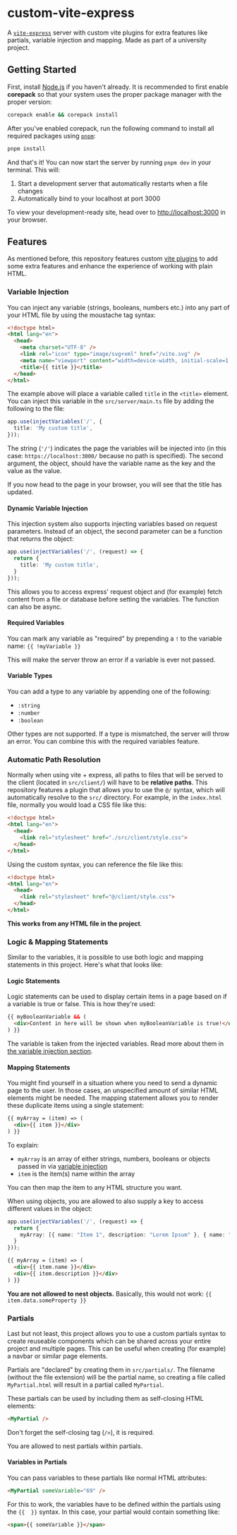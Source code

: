 # custom-vite-express

A [`vite-express`](https://github.com/szymmis/vite-express) server with custom vite plugins for extra features like partials, variable injection and mapping. Made as part of a university project.

## Getting Started

First, install [Node.js](https://nodejs.org) if you haven't already. It is recommended to first enable **corepack** so that your system uses the proper package manager with the proper version:

```bash
corepack enable && corepack install
```

After you've enabled corepack, run the following command to install all required packages using [`pnpm`](https://pnpm.io):

```bash
pnpm install
```

And that's it! You can now start the server by running `pnpm dev` in your terminal. This will:

1. Start a development server that automatically restarts when a file changes
2. Automatically bind to your localhost at port 3000

To view your development-ready site, head over to [http://localhost:3000](http://localhost:3000) in your browser.

## Features

As mentioned before, this repository features custom [vite plugins](https://vite.dev/plugins/) to add some extra features and enhance the experience of working with plain HTML.

### Variable Injection

You can inject any variable (strings, booleans, numbers etc.) into any part of your HTML file by using the moustache tag syntax:

```html
<!doctype html>
<html lang="en">
  <head>
    <meta charset="UTF-8" />
    <link rel="icon" type="image/svg+xml" href="/vite.svg" />
    <meta name="viewport" content="width=device-width, initial-scale=1.0" />
    <title>{{ title }}</title>
  </head>
</html>
```

The example above will place a variable called `title` in the `<title>` element. You can inject this variable in the `src/server/main.ts` file by adding the following to the file:

```ts
app.use(injectVariables('/', {
  title: 'My custom title',
}));
```

The string (`'/'`) indicates the page the variables will be injected into (in this case: `https://localhost:3000/` because no path is specified). The second argument, the object, should have the variable name as the key and the value as the value.

If you now head to the page in your browser, you will see that the title has updated.

#### Dynamic Variable Injection

This injection system also supports injecting variables based on request parameters. Instead of an object, the second parameter can be a function that returns the object:

```ts
app.use(injectVariables('/', (request) => {
  return {
    title: 'My custom title',
  }
}));
```

This allows you to access express' request object and (for example) fetch content from a file or database before setting the variables. The function can also be async.

#### Required Variables

You can mark any variable as "required" by prepending a `!` to the variable name: `{{ !myVariable }}`

This will make the server throw an error if a variable is ever not passed.

#### Variable Types

You can add a type to any variable by appending one of the following:

- `:string`
- `:number`
- `:boolean`

Other types are not supported. If a type is mismatched, the server will throw an error. You can combine this with the required variables feature.

### Automatic Path Resolution

Normally when using vite + express, all paths to files that will be served to the client (located in `src/client/`) will have to be **relative paths**. This repository features a plugin that allows you to use the `@/` syntax, which will automatically resolve to the `src/` directory. For example, in the `index.html` file, normally you would load a CSS file like this:

```html
<!doctype html>
<html lang="en">
  <head>
    <link rel="stylesheet" href="./src/client/style.css">
  </head>
</html>
```

Using the custom syntax, you can reference the file like this:

```html
<!doctype html>
<html lang="en">
  <head>
    <link rel="stylesheet" href="@/client/style.css">
  </head>
</html>
```

**This works from any HTML file in the project**.

### Logic & Mapping Statements

Similar to the variables, it is possible to use both logic and mapping statements in this project. Here's what that looks like:

#### Logic Statements

Logic statements can be used to display certain items in a page based on if a variable is true or false. This is how they're used:

```html
{{ myBooleanVariable && (
  <div>Content in here will be shown when myBooleanVariable is true!</div>
) }}
```

The variable is taken from the injected variables. Read more about them in [the variable injection section](#variable-injection).

#### Mapping Statements

You might find yourself in a situation where you need to send a dynamic page to the user. In those cases, an unspecified amount of similar HTML elements might be needed. The mapping statement allows you to render these duplicate items using a single statement:

```html
{{ myArray = (item) => (
  <div>{{ item }}</div>
) }}
```

To explain:

- `myArray` is an array of either strings, numbers, booleans or objects passed in via [variable injection](#variable-injection)
- `item` is the item(s) name within the array

You can then map the item to any HTML structure you want.

When using objects, you are allowed to also supply a key to access different values in the object:

```ts
app.use(injectVariables('/', (request) => {
  return {
    myArray: [{ name: "Item 1", description: "Lorem Ipsum" }, { name: "Item 2", description: "Lorem Ipsum" }, { name: "Item 3", description: "Lorem Ipsum" }]
  }
}));
```

```html
{{ myArray = (item) => (
  <div>{{ item.name }}</div>
  <div>{{ item.description }}</div>
) }}
```

**You are not allowed to nest objects.** Basically, this would not work: `{{ item.data.someProperty }}`

### Partials

Last but not least, this project allows you to use a custom partials syntax to create reuseable components which can be shared across your entire project and multiple pages. This can be useful when creating (for example) a navbar or similar page elements.

Partials are "declared" by creating them in `src/partials/`. The filename (without the file extension) will be the partial name, so creating a file called `MyPartial.html` will result in a partial called `MyPartial`.

These partials can be used by including them as self-closing HTML elements:

```html
<MyPartial />
```

Don't forget the self-closing tag (`/>`), it is required.

You are allowed to nest partials within partials.

#### Variables in Partials

You can pass variables to these partials like normal HTML attributes:

```html
<MyPartial someVariable="69" />
```

For this to work, the variables have to be defined within the partials using the `{{  }}` syntax. In this case, your partial would contain something like:

```html
<span>{{ someVariable }}</span>
```
